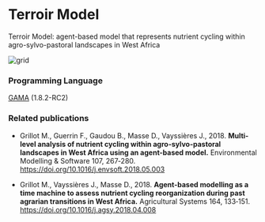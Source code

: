 # Terroir Model
Terroir Model: agent-based model that represents nutrient cycling within agro-sylvo-pastoral landscapes in West Africa 

![grid](https://www.comses.net/media/images/sharedlibrary03b8222c-c4d2-4b16.width-300.png)

### Programming Language
[GAMA](https://gama-platform.github.io/) (1.8.2-RC2) 

### Related publications
* Grillot M., Guerrin F., Gaudou B., Masse D., Vayssières J., 2018. **Multi-level analysis of nutrient cycling within agro-sylvo-pastoral landscapes in West Africa using an agent-based model.** Environmental Modelling & Software 107, 267‑280. https://doi.org/10.1016/j.envsoft.2018.05.003

* Grillot M., Vayssières J., Masse D., 2018. **Agent-based modelling as a time machine to assess nutrient cycling reorganization during past agrarian transitions in West Africa.** Agricultural Systems 164, 133‑151. https://doi.org/10.1016/j.agsy.2018.04.008
